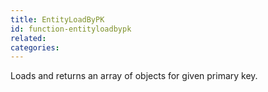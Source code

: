 ```yaml
---
title: EntityLoadByPK
id: function-entityloadbypk
related:
categories:
---
```


Loads and returns an array of objects for given primary key.